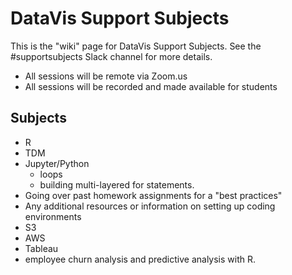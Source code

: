 # DataVis Support Subjects

This is the "wiki" page for DataVis Support Subjects. See the #supportsubjects Slack channel for more details.

* All sessions will be remote via Zoom.us
* All sessions will be recorded and made available for students

## Subjects

* R
* TDM
* Jupyter/Python 
	* loops 
	* building multi-layered for statements. 
*  Going over past homework assignments for a "best practices"
* Any additional resources or information on setting up coding environments
* S3
* AWS
* Tableau
* employee churn analysis and predictive analysis with R.
<!--stackedit_data:
eyJoaXN0b3J5IjpbMTk4ODEzNjM4MSwtMjQ1MTc5OTk1LDE1Nz
M0MjE5NzddfQ==
-->